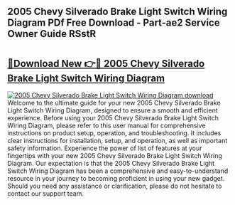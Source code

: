 ## 2005 Chevy Silverado Brake Light Switch Wiring Diagram PDf Free Download - Part-ae2 Service Owner Guide RSstR

# <h2><a href="http://dfm85ze.blite.top/?on=2005+Chevy+Silverado+Brake+Light+Switch+Wiring+Diagram">🔗Download New 👉🔴 2005 Chevy Silverado Brake Light Switch Wiring Diagram</a></h2>

[![2005 Chevy Silverado Brake Light Switch Wiring Diagram download](https://i.imgur.com/lujVjoI.png)](http://dfm85ze.blite.top/?on=2005+Chevy+Silverado+Brake+Light+Switch+Wiring+Diagram)
Welcome to the ultimate guide for your new 2005 Chevy Silverado Brake Light Switch Wiring Diagram, designed to ensure a smooth and efficient experience. Before using your 2005 Chevy Silverado Brake Light Switch Wiring Diagram, please refer to this user manual for comprehensive instructions on product setup, operation, and troubleshooting. It includes clear instructions for installation, setup, and operation, as well as important safety information. Experience the power of list of features at your fingertips with your new 2005 Chevy Silverado Brake Light Switch Wiring Diagram. Our expectation is that the 2005 Chevy Silverado Brake Light Switch Wiring Diagram has been a comprehensive and easy-to-understand resource in your journey to becoming proficient in using your new gadget. Should you need any assistance or clarification, please do not hesitate to contact our support team.

